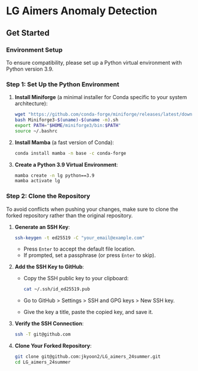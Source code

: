 # LG Aimers Anomaly Detection

## Get Started

### Environment Setup

To ensure compatibility, please set up a Python virtual environment with Python version 3.9.

### Step 1: Set Up the Python Environment

1. **Install Miniforge** (a minimal installer for Conda specific to your system architecture):
    
    ```bash
    wget "https://github.com/conda-forge/miniforge/releases/latest/download/Miniforge3-$(uname)-$(uname -m).sh"
    bash Miniforge3-$(uname)-$(uname -m).sh
    export PATH="$HOME/miniforge3/bin:$PATH"
    source ~/.bashrc
    ```
    
2. **Install Mamba** (a fast version of Conda):
    
    ```bash
    conda install mamba -n base -c conda-forge
    
    ```
    
3. **Create a Python 3.9 Virtual Environment**:
    
    ```bash
    mamba create -n lg python==3.9
    mamba activate lg
    
    ```
    

### Step 2: Clone the Repository

To avoid conflicts when pushing your changes, make sure to clone the forked repository rather than the original repository.

1. **Generate an SSH Key**:
    
    ```bash
    ssh-keygen -t ed25519 -C "your_email@example.com"
    
    ```
    
    - Press `Enter` to accept the default file location.
    - If prompted, set a passphrase (or press `Enter` to skip).
2. **Add the SSH Key to GitHub**:
    - Copy the SSH public key to your clipboard:
        
        ```bash
        cat ~/.ssh/id_ed25519.pub
        
        ```
        
    - Go to GitHub > Settings > SSH and GPG keys > New SSH key.
    - Give the key a title, paste the copied key, and save it.
3. **Verify the SSH Connection**:
    
    ```bash
    ssh -T git@github.com
    
    ```
    
4. **Clone Your Forked Repository**:
    
    ```bash
    git clone git@github.com:jkyoon2/LG_aimers_24summer.git
    cd LG_aimers_24summer
    
    ```
